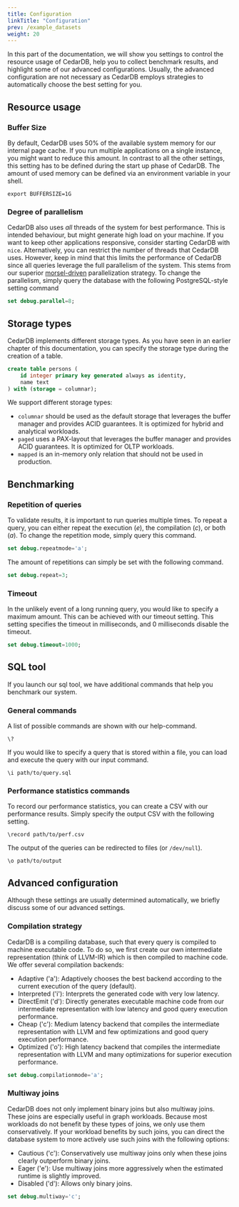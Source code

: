 ```yaml
---
title: Configuration
linkTitle: "Configuration"
prev: /example_datasets
weight: 20
---
```


In this part of the documentation, we will show you settings to control the resource usage of CedarDB, help you to collect benchmark results, and highlight some of our advanced configurations.
Usually, the advanced configuration are not necessary as CedarDB employs strategies to automatically choose the best setting for you.


## Resource usage

### Buffer Size

By default, CedarDB uses 50% of the available system memory for our internal page cache.
If you run multiple applications on a single instance, you might want to reduce this amount.
In contrast to all the other settings, this setting has to be defined during the start up phase of CedarDB.
The amount of used memory can be defined via an environment variable in your shell.

```shell
export BUFFERSIZE=1G
```

### Degree of parallelism

CedarDB also uses *all* threads of the system for best performance.
This is intended behaviour, but might generate high load on your machine.
If you want to keep other applications responsive, consider starting CedarDB with `nice`.
Alternatively, you can restrict the number of threads that CedarDB uses.
However, keep in mind that this limits the performance of CedarDB since all queries leverage the full parallelism of the system.
This stems from our superior [morsel-driven](https://db.in.tum.de/~leis/papers/morsels.pdf) parallelization strategy.
To change the parallelism, simply query the database with the following PostgreSQL-style setting command

```sql
set debug.parallel=8;
```

## Storage types

CedarDB implements different storage types.
As you have seen in an earlier chapter of this documentation, you can specify the storage type during the creation of a table.

```sql
create table persons (
    id integer primary key generated always as identity,
    name text
) with (storage = columnar);
```

We support different storage types:
  - `columnar` should be used as the default storage that leverages the buffer manager and provides ACID guarantees. It is optimized for hybrid and analytical workloads.
  - `paged` uses a PAX-layout that leverages the buffer manager and provides ACID guarantees. It is optimized for OLTP workloads.
  - `mapped` is an in-memory only relation that should not be used in production.


## Benchmarking


### Repetition of queries

To validate results, it is important to run queries multiple times.
To repeat a query, you can either repeat the execution (*e*), the compilation (*c*), or both (*a*).
To change the repetition mode, simply query this command.

```sql
set debug.repeatmode='a';
```

The amount of repetitions can simply be set with the following command.

```sql
set debug.repeat=3;
```


### Timeout

In the unlikely event of a long running query, you would like to specify a maximum amount.
This can be achieved with our timeout setting.
This setting specifies the timeout in milliseconds, and 0 milliseconds disable the timeout.

```sql
set debug.timeout=1000;
```

## SQL tool

If you launch our sql tool, we have additional commands that help you benchmark our system.

### General commands

A list of possible commands are shown with our help-command.
```
\?
```

If you would like to specify a query that is stored within a file, you can load and execute the query with our input command.
```
\i path/to/query.sql
```


### Performance statistics commands


To record our performance statistics, you can create a CSV with our performance results.
Simply specify the output CSV with the following setting.

```
\record path/to/perf.csv
```


The output of the queries can be redirected to files (or `/dev/null`).

```
\o path/to/output
```


## Advanced configuration

Although these settings are usually determined automatically, we briefly discuss some of our advanced settings.

### Compilation strategy

CedarDB is a compiling database, such that every query is compiled to machine executable code.
To do so, we first create our own intermediate representation (think of LLVM-IR) which is then compiled to machine code.
We offer several compilation backends:
  - Adaptive ('a'): Adaptively chooses the best backend according to the current execution of the query (default).
  - Interpreted ('i'): Interprets the generated code with very low latency.
  - DirectEmit ('d'): Directly generates executable machine code from our intermediate representation with low latency and good query execution performance.
  - Cheap ('c'): Medium latency backend that compiles the intermediate representation with LLVM and few optimizations and good query execution performance.
  - Optimized ('o'): High latency backend that compiles the intermediate representation with LLVM and many optimizations for superior execution performance.


```sql
set debug.compilationmode='a';
```

### Multiway joins

CedarDB does not only implement binary joins but also multiway joins.
These joins are especially useful in graph workloads.
Because most workloads do not benefit by these types of joins, we only use them conservatively.
If your workload benefits by such joins, you can direct the database system to more actively use such joins with the following options:

  - Cautious ('c'): Conservatively use multiway joins only when these joins clearly outperform binary joins.
  - Eager ('e'): Use multiway joins more aggressively when the estimated runtime is slightly improved.
  - Disabled ('d'): Allows only binary joins.

```sql
set debug.multiway='c';
```

